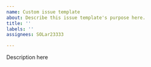 ```yaml
---
name: Custom issue template
about: Describe this issue template's purpose here.
title: ''
labels: ''
assignees: SOLar23333

---
```


Description here
